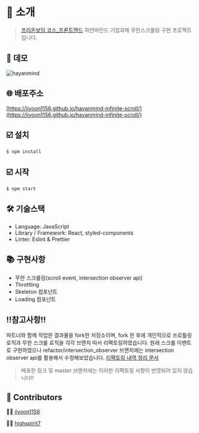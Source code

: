 # 👋 소개
> [프리온보딩 코스_프론트엔드](https://www.wanted.co.kr/events/pre_onboarding_course_2) 하얀마인드 기업과제 무한스크롤링 구현 프로젝트입니다.
## 🎥 데모
![hayanmind](https://user-images.githubusercontent.com/60052127/127169592-c3158428-d1a4-4901-8ef2-18901e3dfa2e.gif)

## 🌐 배포주소
[https://jiyoon1156.github.io/hayanmind-infinite-scroll/](https://jiyoon1156.github.io/hayanmind-infinite-scroll/)
## ☑️ 설치
```bash
$ npm install
```

## ☑️ 시작
```bash
$ npm start
```
## 🛠 기술스택
- Language: JavaScript
- Library / Framework: React, styled-components
- Linter: Eslint & Prettier

## 📚 구현사항
- 무한 스크롤링(scroll event, intersection observer api)
- Throttling
- Skeleton 컴포넌트
- Loading 컴포넌트

## ‼️참고사항‼️
파트너와 함께 작업한 결과물을 fork한 저장소이며, 
fork 한 후에 개인적으로 쓰로틀링 로직과 무한 스크롤 로직을 각각 브랜치 따서 리팩토링하였습니다.
원래 스크롤 이벤트로 구현하였으나 refactor/intersection_observer 브랜치에는 intersection observer api를 활용해서 수정해보았습니다.
[리팩토링 내역 정리 문서](https://roan-cuckoo-cc6.notion.site/3-0c2693ec8f3148af8a507c74392b4596)
> 배포한 링크 및 master 브랜치에는 이러한 리팩토링 사항이 반영되어 있지 않습니다!!

## 👥 Contributors
👩‍💻 [jiyoon1156](https://github.com/jiyoon1156)

👨‍💻 [highspirit7](https://github.com/highspirit7)
